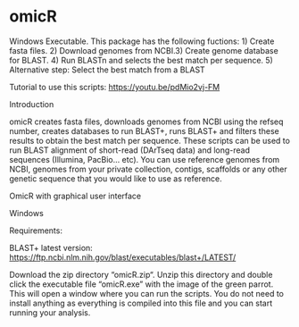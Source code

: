 # omicR
Windows Executable. This package has the following fuctions: 1) Create fasta files. 2) Download genomes from NCBI.3) Create genome database for BLAST. 4) Run BLASTn and selects the best match per sequence. 5) Alternative step: Select the best match from a BLAST 

Tutorial to use this scripts: https://youtu.be/pdMio2vj-FM 


Introduction

omicR creates fasta files, downloads genomes from NCBI using the refseq number, creates databases to run BLAST+, runs BLAST+ and filters these results to obtain the best match per sequence. 
These scripts can be used to run BLAST alignment of short-read (DArTseq data) and long-read sequences (Illumina, PacBio… etc). You can use reference genomes from NCBI, genomes from your private collection, contigs, scaffolds or any other genetic sequence that you would like to use as reference. 

OmicR with graphical user interface

Windows

Requirements:

BLAST+ latest version: https://ftp.ncbi.nlm.nih.gov/blast/executables/blast+/LATEST/ 


Download the zip directory “omicR.zip“.  Unzip this directory and double click the executable file “omicR.exe” with the image of the green parrot. This will open a window where you can run the scripts. You do not need to install anything as everything is compiled into this file and you can start running your analysis. 

